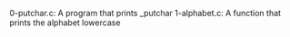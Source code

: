 0-putchar.c: A program that prints _putchar
1-alphabet.c: A function that prints the alphabet lowercase
